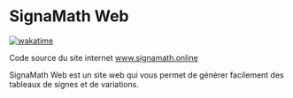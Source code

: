 # SignaMath Web

[![wakatime](https://wakatime.com/badge/user/b8ecff52-7743-4a1e-8b28-93fcce7c9b7d/project/018b33a2-a46e-420d-a98a-0cb50d473ed9.svg)](https://wakatime.com/badge/user/b8ecff52-7743-4a1e-8b28-93fcce7c9b7d/project/018b33a2-a46e-420d-a98a-0cb50d473ed9)

Code source du site internet <a href="www.signamath.online" target="_bank">www.signamath.online</a>

SignaMath Web est un site web qui vous permet de générer facilement des tableaux de signes et de variations.
